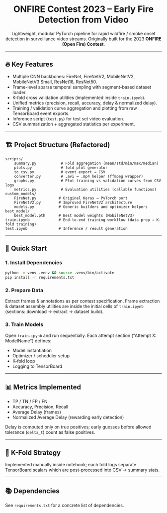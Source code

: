 <div align="center">

# ONFIRE Contest 2023 – Early Fire Detection from Video

Lightweight, modular PyTorch pipeline for rapid wildfire / smoke onset detection in surveillance video streams. Originally built for the 2023 **ONFIRE (Open Fire) Contest**.

</div>

---

## 🔥 Key Features
* Multiple CNN backbones: FireNet, FireNetV2, MobileNetV2, MobileNetV3 Small, ResNet18, ResNet50.
* Frame-level sparse temporal sampling with segment-based dataset loader.
* K-fold cross validation utilities (implemented inside `train.ipynb`).
* Unified metrics (precision, recall, accuracy, delay & normalized delay).
* Training / validation curve aggregation and plotting from raw TensorBoard event exports.
* Inference script (`test.py`) for test set video evaluation.
* CSV summarization + aggregated statistics per experiment.

---

## 🏗 Project Structure (Refactored)
```
scripts/
    summary.py           # Fold aggregation (mean/std/min/max/median)
    plots.py             # fold plot generator
    to_csv.py            # event export → CSV
    converter.py         # .avi → .mp4 helper (ffmpeg wrapper)
    graphs.py            # Plot training vs validation curves from CSV logs
    metrics.py           # Evaluation utilities (callable functions)
custom_models/
    FireNet.py          # Original Keras → PyTorch port
    FireNetV2.py        # Improved FireNetV2 architecture
    models.py           # Generic builders and optimizer helpers
best_model/
    best_model.pth      # Best model weights (MobileNetV3)
train.ipynb             # End‑to‑end training workflow (data prep → K-fold training)
test.ipynb              # Inference / result generation

```

---

## 🚀 Quick Start
### 1. Install Dependencies
```bash
python -m venv .venv && source .venv/bin/activate
pip install -r requirements.txt
```

### 2. Prepare Data
Extract frames & annotations as per contest specification. Frame extraction & dataset assembly utilities are inside the initial cells of `train.ipynb` (sections: download → extract → dataset build).

### 3. Train Models
Open `train.ipynb` and run sequentially. Each attempt section ("Attempt X: ModelName") defines:
* Model instantiation
* Optimizer / scheduler setup
* K-fold loop
* Logging to TensorBoard

---

## 📊 Metrics Implemented
* TP / TN / FP / FN
* Accuracy, Precision, Recall
* Average Delay (frames)
* Normalized Average Delay (rewarding early detection)

Delay is computed only on true positives; early guesses before allowed tolerance (`delta_t`) count as false positives.

---

## 🧪 K-Fold Strategy
Implemented manually inside notebook; each fold logs separate TensorBoard scalars which are post-processed into CSV → summary stats.

---

## 📚 Dependencies
See `requirements.txt` for a concrete list of dependencies.

